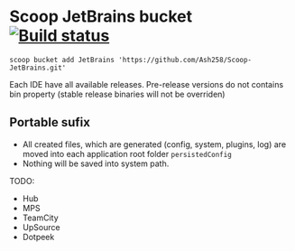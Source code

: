 # Scoop JetBrains bucket [![Build status](https://ci.appveyor.com/api/projects/status/dypffduw38i80p5d?svg=true)](https://ci.appveyor.com/project/Ash258/scoop-jetbrains)

`scoop bucket add JetBrains 'https://github.com/Ash258/Scoop-JetBrains.git'`

Each IDE have all available releases. Pre-release versions do not contains bin property (stable release binaries will not be overriden)

## Portable sufix

- All created files, which are generated (config, system, plugins, log) are moved into each application root folder `persistedConfig`
- Nothing will be saved into system path.

TODO:

- Hub
- MPS
- TeamCity
- UpSource
- Dotpeek
